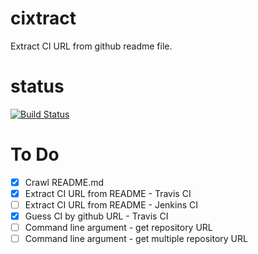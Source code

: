 # cixtract
Extract CI URL from github readme file.

# status
[![Build Status](https://secure.travis-ci.org/klau5dev/cixtract.png)](https://travis-ci.org/klau5dev/cixtract)

# To Do
- [x] Crawl README.md
- [x] Extract CI URL from README - Travis CI
- [ ] Extract CI URL from README - Jenkins CI
- [x] Guess CI by github URL - Travis CI
- [ ] Command line argument - get repository URL
- [ ] Command line argument - get multiple repository URL
